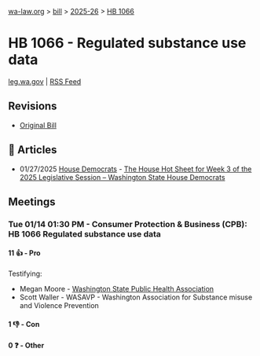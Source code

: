 [wa-law.org](/) > [bill](/bill/) > [2025-26](/bill/2025-26/) > [HB 1066](/bill/2025-26/hb/1066/)

# HB 1066 - Regulated substance use data
[leg.wa.gov](https://app.leg.wa.gov/billsummary?BillNumber=1066&Year=2025&Initiative=false) | [RSS Feed](./rss.xml)

## Revisions
* [Original Bill](1/)

## 📰 Articles
* 01/27/2025 [House Democrats](/org/house_democrats/) - [The House Hot Sheet for Week 3 of the 2025 Legislative Session – Washington State House Democrats](https://housedemocrats.wa.gov/blog/2025/01/27/the-house-hot-sheet-for-week-3-of-the-2025-legislative-session/#:~:text=HB%201066)

## Meetings
### Tue 01/14 01:30 PM - Consumer Protection & Business (CPB): HB 1066 Regulated substance use data
#### 11 👍 - Pro
Testifying:
* Megan Moore - [Washington State Public Health Association](/org/washington_state_public_health_association/)
* Scott Waller - WASAVP - Washington Association for Substance misuse and Violence Prevention

#### 1 👎 - Con

#### 0 ❓ - Other
